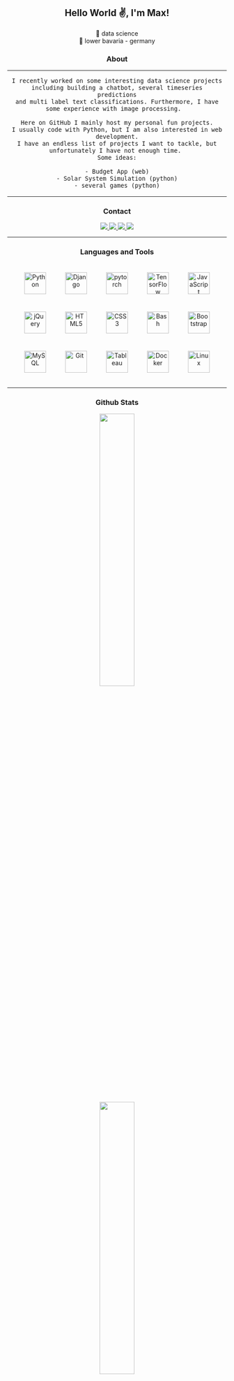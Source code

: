 <div align="center">

## Hello World ✌️, I'm Max!

💼 data science
<br>
📍 lower bavaria - germany

### About

<table><tr><td valign="top" width="30%" align="center">

```
I recently worked on some interesting data science projects
including building a chatbot, several timeseries predictions
and multi label text classifications. Furthermore, I have some experience with image processing.  

Here on GitHub I mainly host my personal fun projects.
I usually code with Python, but I am also interested in web development.
I have an endless list of projects I want to tackle, but unfortunately I have not enough time. 
Some ideas:

- Budget App (web)
- Solar System Simulation (python)
- several games (python)
```

</td></tr></table>  

### Contact
<a>
<a href="mailto:maximilian.finsterwald@googlemail.com" target="_blank">
<img src="https://img.shields.io/badge/Gmail-D14836?style=for-the-badge&logo=gmail&logoColor=white"/>
</a>
<a>
<a href="https://www.linkedin.com/in/maximilian-finsterwald/" target="_blank">
<img src="https://img.shields.io/badge/linkedin-%230077B5.svg?style=for-the-badge&logo=linkedin&logoColor=white"/>
</a>
<a>
<a href="https://www.instagram.com/__mexwell/" target="_blank">
<img src="https://img.shields.io/badge/xing-%23006567.svg?style=for-the-badge&logo=xing&logoColor=white"/>
</a>
<a>
<a href="https://www.xing.com/profile/Maximilian_Finsterwald/cv" target="_blank">
<img src="https://img.shields.io/badge/Instagram-%23E4405F.svg?style=for-the-badge&logo=Instagram&logoColor=white"/>
</a>

---

### Languages and Tools

<img style="margin: 20px" src="https://profilinator.rishav.dev/skills-assets/python-original.svg" alt="Python" height="50" />  
<img style="margin: 20px" src="https://profilinator.rishav.dev/skills-assets/django-original.svg" alt="Django" height="50" />
<img style="margin: 20px" src="https://profilinator.rishav.dev/skills-assets/pytorch-icon.svg" alt="pytorch" height="50" />
<img style="margin: 20px" src="https://profilinator.rishav.dev/skills-assets/tensorflow-icon.svg" alt="TensorFlow" height="50" />  
<img style="margin: 20px" src="https://profilinator.rishav.dev/skills-assets/javascript-original.svg" alt="JavaScript" height="50" />
<br>
<img style="margin: 20px" src="https://profilinator.rishav.dev/skills-assets/jquery.png" alt="jQuery" height="50" />  
<img style="margin: 20px" src="https://profilinator.rishav.dev/skills-assets/html5-original-wordmark.svg" alt="HTML5" height="50" />  
<img style="margin: 20px" src="https://profilinator.rishav.dev/skills-assets/css3-original-wordmark.svg" alt="CSS3" height="50" />  
<img style="margin: 20px" src="https://profilinator.rishav.dev/skills-assets/gnu_bash-icon.svg" alt="Bash" height="50" />
<img style="margin: 20px" src="https://profilinator.rishav.dev/skills-assets/bootstrap-plain.svg" alt="Bootstrap" height="50" /> 
<br>
<img style="margin: 20px" src="https://profilinator.rishav.dev/skills-assets/mysql-original-wordmark.svg" alt="MySQL" height="50" />  
<img style="margin: 20px" src="https://profilinator.rishav.dev/skills-assets/git-scm-icon.svg" alt="Git" height="50" />  
<img style="margin: 20px" src="https://profilinator.rishav.dev/skills-assets/tableau.svg" alt="Tableau" height="50" /> 
<img style="margin: 20px" src="https://profilinator.rishav.dev/skills-assets/docker-original-wordmark.svg" alt="Docker" height="50" />  
<img style="margin: 20px" src="https://profilinator.rishav.dev/skills-assets/linux-original.svg" alt="Linux" height="50" />  

---

### Github Stats

<img src="https://github-readme-stats.vercel.app/api?username=m3xw3ll&show_icons=true&count_private=true&hide_border=true" align="center" style="width: 40%" />
<br>
<br>
<img src="https://github-readme-stats.vercel.app/api/top-langs/?username=m3xw3ll&hide_border=true&layout=compact" align="center" style="width: 40%" />

---

![Profile views counter](https://komarev.com/ghpvc/?username=m3xw3ll&&style=flat-square)  

<center>





